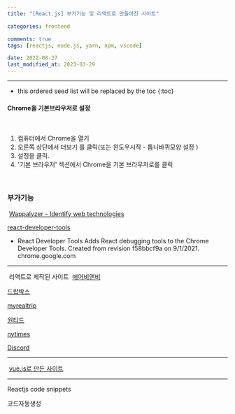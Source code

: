 ```yaml
---
title: "[React.js] 부가기능 및 리액트로 만들어진 사이트"

categories: frontend

comments: true
tags: [reactjs, node.js, yarn, npm, vscode]

date: 2022-08-27
last_modified_at: 2023-03-29
---
```


---

<!-- prettier-ignore -->
* this ordered seed list will be replaced by the toc 
{:toc}

#### Chrome을 기본브라우저로 설정

​

1. 컴퓨터에서 Chrome을 열기
2. 오른쪽 상단에서 더보기 를 클릭(또는 윈도우시작 - 톱니바퀴모양 설정 )
3. 설정을 클릭.
4. '기본 브라우저' 섹션에서 Chrome을 기본 브라우저로를 클릭

​

### 부가기능

​
[Wappalyzer - Identify web technologies](https://chrome.google.com/webstore/detail/wappalyzer/gppongmhjkpfnbhagpmjfkannfbllamg)

[react-developer-tools](https://chrome.google.com/webstore/detail/react-developer-tools/fmkadmapgofadopljbjfkapdkoienihi?hl=ko)

- React Developer Tools
  Adds React debugging tools to the Chrome Developer Tools. Created from revision f58bbcf9a on 9/1/2021.
  chrome.google.com

---

​
리액트로 제작된 사이트
​
[에어비엔비](https://www.airbnb.co.kr/​)

[드랍박스](https://www.dropbox.com/ko/)

[myrealtrip](https://www.myrealtrip.com/)

[원티드](https://www.wanted.co.kr/)

[nytimes](https://www.nytimes.com/section/universal/ko)

[Discord](https://support.discord.com/hc/ko)
​

---

​
[vue.js로 만든 사이트](https://vibe.naver.com)
​

---

Reactjs code snippets

코드자동생성
